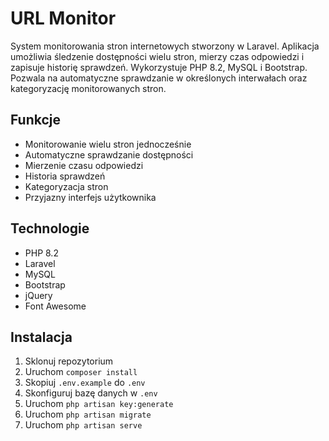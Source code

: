 # URL Monitor

System monitorowania stron internetowych stworzony w Laravel. Aplikacja umożliwia śledzenie dostępności wielu stron, mierzy czas odpowiedzi i zapisuje historię sprawdzeń. Wykorzystuje PHP 8.2, MySQL i Bootstrap. Pozwala na automatyczne sprawdzanie w określonych interwałach oraz kategoryzację monitorowanych stron.

## Funkcje
- Monitorowanie wielu stron jednocześnie
- Automatyczne sprawdzanie dostępności
- Mierzenie czasu odpowiedzi
- Historia sprawdzeń
- Kategoryzacja stron
- Przyjazny interfejs użytkownika

## Technologie
- PHP 8.2
- Laravel
- MySQL
- Bootstrap
- jQuery
- Font Awesome

## Instalacja
1. Sklonuj repozytorium
2. Uruchom `composer install`
3. Skopiuj `.env.example` do `.env`
4. Skonfiguruj bazę danych w `.env`
5. Uruchom `php artisan key:generate`
6. Uruchom `php artisan migrate`
7. Uruchom `php artisan serve`
